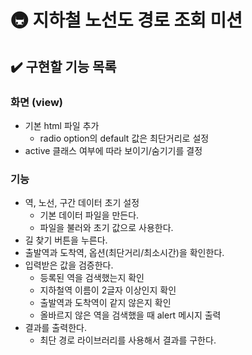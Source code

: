 # 🚇 지하철 노선도 경로 조회 미션

## ✔️ 구현할 기능 목록

### 화면 (view)

- 기본 html 파일 추가
  - radio option의 default 값은 최단거리로 설정
- active 클래스 여부에 따라 보이기/숨기기를 결정

### 기능

- 역, 노선, 구간 데이터 초기 설정
  - 기본 데이터 파일을 만든다.
  - 파일을 불러와 초기 값으로 사용한다.
- 길 찾기 버튼을 누른다.
- 출발역과 도착역, 옵션(최단거리/최소시간)을 확인한다.
- 입력받은 값을 검증한다.
  - 등록된 역을 검색했는지 확인
  - 지하철역 이름이 2글자 이상인지 확인
  - 출발역과 도착역이 같지 않은지 확인
  - 올바르지 않은 역을 검색했을 때 alert 메시지 출력
- 결과를 출력한다.
  - 최단 경로 라이브러리를 사용해서 결과를 구한다.
